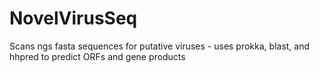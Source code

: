 # NovelVirusSeq
Scans ngs fasta sequences for putative viruses - uses prokka, blast, and hhpred to predict ORFs and gene products
